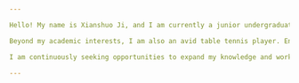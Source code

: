 ```yaml
---

Hello! My name is Xianshuo Ji, and I am currently a junior undergraduate student at Nanjing Normal University, majoring in Computer Science and Technology. I have a strong passion for developing my skills in Java programming, with a particular focus on learning and building Java-based projects. 

Beyond my academic interests, I am also an avid table tennis player. Engaging in this sport not only brings me joy but also enhances my focus and resilience—qualities that I find invaluable in my studies and programming projects.

I am continuously seeking opportunities to expand my knowledge and work on challenging projects that allow me to apply what I’ve learned in practical, impactful ways. 

--- 
```


<!---
jixianshuo/jixianshuo is a ✨ special ✨ repository because its `README.md` (this file) appears on your GitHub profile.
You can click the Preview link to take a look at your changes.
--->
